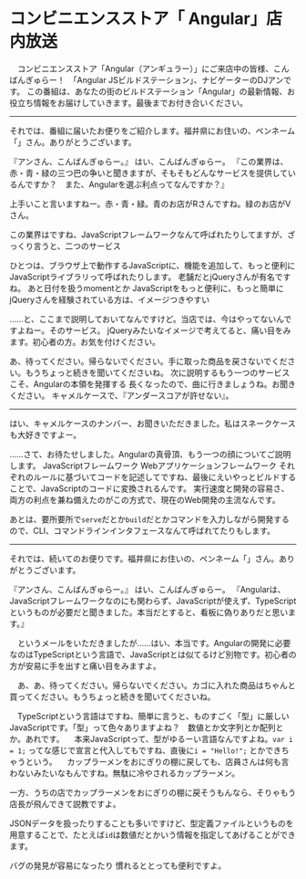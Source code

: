 # コンビニエンスストア「	Angular」店内放送

　コンビニエンスストア「Angular（アンギュラー）」にご来店中の皆様、こんばんぎゅらー！　「Angular JSビルドステーション」、ナビゲーターのDJアンです。
この番組は、あなたの街のビルドステーション「Angular」の最新情報、お役立ち情報をお届けしていきます。最後までお付き合いください。

----

それでは、番組に届いたお便りをご紹介します。福井県にお住いの、ペンネーム「」さん。ありがとうございます。

『アンさん、こんばんぎゅらー。』
はい、こんばんぎゅらー。
『この業界は、赤・青・緑の三つ巴の争いと聞きますが、そもそもどんなサービスを提供しているんですか？　また、Angularを選ぶ利点ってなんですか？』

上手いこと言いますねー。赤・青・緑。青のお店がRさんですね。緑のお店がVさん。

この業界はですね、JavaScriptフレームワークなんて呼ばれたりしてますが、ざっくり言うと、二つのサービス

ひとつは、ブラウザ上で動作するJavaScriptに、機能を追加して、もっと便利に　JavaScriptライブラリって呼ばれたりします。
老舗だとjQueryさんが有名ですね。
あと日付を扱うmomentとか
JavaScriptをもっと便利に、もっと簡単に
jQueryさんを経験されている方は、イメージつきやすい

……と、ここまで説明しておいてなんですけど。当店では、今はやってないんですよねー。そのサービス。
jQueryみたいなイメージで考えてると、痛い目をみます。初心者の方。お気を付けください。

あ、待ってください。帰らないでください。手に取った商品を戻さないでください。もうちょっと続きを聞いてくださいね。
次に説明するもう一つのサービスこそ、Angularの本領を発揮する
長くなったので、曲に行きましょうね。お聞きください。
キャメルケースで、『アンダースコアが許せない』。

----

はい、キャメルケースのナンバー、お聞きいただきました。私はスネークケースも大好きですよー。

……さて、お待たせしました。Angularの真骨頂、もう一つの顔についてご説明します。
JavaScriptフレームワーク
Webアプリケーションフレームワーク
それぞれのルールに基づいてコードを記述してですね、最後にえいやっとビルドすることで、JavaScriptのコードに変換されるんです。
実行速度と開発の容易さ、両方の利点を兼ね備えたのがこの方式で、現在のWeb開発の主流なんです。

あとは、要所要所で`serve`だとか`build`だとかコマンドを入力しながら開発するので、CLI、コマンドラインインタフェースなんて呼ばれてたりもします。

----

それでは、続いてのお便りです。福井県にお住いの、ペンネーム「」さん。ありがとうございます。

『アンさん、こんばんぎゅらー。』
はい、こんばんぎゅらー。
『Angularは、JavaScriptフレームワークなのにも関わらず、JavaScriptが使えず、TypeScriptというものが必要だと聞きました。本当だとすると、看板に偽りありだと思います。』

　というメールをいただきましたが……はい、本当です。Angularの開発に必要なのはTypeScriptという言語で、JavaScriptとは似てるけど別物です。初心者の方が安易に手を出すと痛い目をみますよ。

　あ、あ、待ってください。帰らないでください。カゴに入れた商品はちゃんと買ってください。もうちょっと続きを聞いてくださいね。

　TypeScriptという言語はですね、簡単に言うと、ものすごく「型」に厳しいJavaScriptです。「型」って色々ありますよね？　数値とか文字列とか配列とか。あれです。
　本来JavaScriptって、型がゆるーい言語なんですよね。`var i = 1;` ってな感じで宣言と代入してもですね、直後に`i = "Hello!";` とかできちゃうという。
　カップラーメンをおにぎりの棚に戻しても、店員さんは何も言わないみたいなもんですね。無駄に冷やされるカップラーメン。

一方、うちの店でカップラーメンをおにぎりの棚に戻そうもんなら、そりゃもう店長が飛んできて説教ですよ。

JSONデータを扱ったりすることも多いですけど、型定義ファイルというものを用意することで、たとえば`id`は数値だとかいう情報を指定してあげることができます。

バグの発見が容易になったり
慣れるととっても便利ですよ。
<!--stackedit_data:
eyJoaXN0b3J5IjpbMTQ5MzA2NjU4NiwtNTU4NzAwMjE2LDE2Nz
E0NDY3MDIsLTI3MjIyMzY4NiwtMTI3MjMwMTg4NSwtOTE3NTUz
Mzk2LC0xNTkwNDQzODM3XX0=
-->